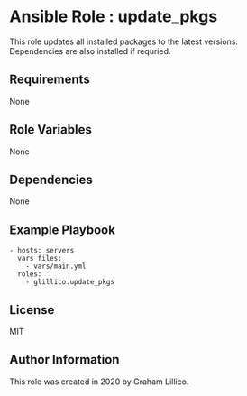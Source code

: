 # Ansible Role : update_pkgs

This role updates all installed packages to the latest versions. Dependencies are also installed if requried.

## Requirements

None

## Role Variables

None

## Dependencies

None

## Example Playbook

    - hosts: servers
      vars_files:
        - vars/main.yml
      roles:
        - glillico.update_pkgs

## License

MIT

## Author Information

This role was created in 2020 by Graham Lillico.
